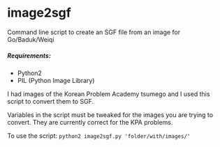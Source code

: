 image2sgf
=========

Command line script to create an SGF file from an image for Go/Baduk/Weiqi

##### Requirements:
* Python2
* PIL (Python Image Library)

I had images of the Korean Problem Academy tsumego and I used this script to convert them to SGF.

Variables in the script must be tweaked for the images you are trying to convert. They are currently correct for the KPA problems.

To use the script:
`python2 image2sgf.py 'folder/with/images/'`

